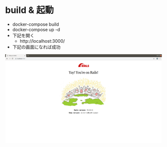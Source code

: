 # build & 起動

- docker-compose build
- docker-compose up -d
- 下記を開く
  - http://localhost:3000/
- 下記の画面になれば成功

![](images/rails-image.png) 
